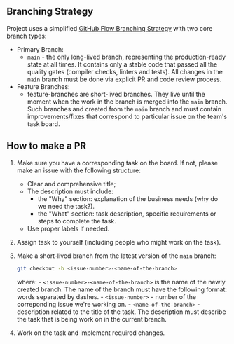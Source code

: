 ## Branching Strategy

Project uses a simplified [GitHub Flow Branching Strategy](https://docs.github.com/en/get-started/using-github/github-flow) with two core branch types:
- Primary Branch:
    - `main` - the only long-lived branch, representing the production-ready state at all times. It contains only a stable code that passed all the quality gates (compiler checks, linters and tests). All changes in the `main` branch must be done via explicit PR and code review process.
- Feature Branches:
    - feature-branches are short-lived branches. They live until the moment when the work in the branch is merged into the `main` branch. Such branches and created from the `main` branch and must contain improvements/fixes that correspond to particular issue on the team's task board.

## How to make a PR

1. Make sure you have a corresponding task on the board. If not, please make an issue with the following structure:
    - Clear and comprehensive title;
    - The description must include:
        - the "Why" section: explanation of the business needs (why do we need the task?).
        - the "What" section: task description, specific requirements or steps to complete the task.
    - Use proper labels if needed.
1. Assign task to yourself (including people who might work on the task).
1. Make a short-lived branch from the latest version of the `main` branch:
    ```bash
    git checkout -b <issue-number>-<name-of-the-branch>
    ```
    
    where:
        - `<issue-number>-<name-of-the-branch>` is the name of the newly created branch. The name of the branch must have the following format: words separated by dashes. 
        - `<issue-number>` - number of the correponding issue we're working on.
        - `<name-of-the-branch>` - description related to the title of the task. The description must describe the task that is being work on in the current branch.
1. Work on the task and implement required changes.
